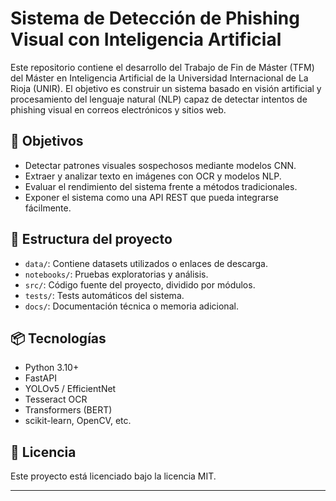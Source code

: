 # Sistema de Detección de Phishing Visual con Inteligencia Artificial

Este repositorio contiene el desarrollo del Trabajo de Fin de Máster (TFM) del Máster en Inteligencia Artificial de la Universidad Internacional de La Rioja (UNIR). El objetivo es construir un sistema basado en visión artificial y procesamiento del lenguaje natural (NLP) capaz de detectar intentos de phishing visual en correos electrónicos y sitios web.

## 📌 Objetivos
- Detectar patrones visuales sospechosos mediante modelos CNN.
- Extraer y analizar texto en imágenes con OCR y modelos NLP.
- Evaluar el rendimiento del sistema frente a métodos tradicionales.
- Exponer el sistema como una API REST que pueda integrarse fácilmente.

## 🧱 Estructura del proyecto
- `data/`: Contiene datasets utilizados o enlaces de descarga.
- `notebooks/`: Pruebas exploratorias y análisis.
- `src/`: Código fuente del proyecto, dividido por módulos.
- `tests/`: Tests automáticos del sistema.
- `docs/`: Documentación técnica o memoria adicional.

## 📦 Tecnologías
- Python 3.10+
- FastAPI
- YOLOv5 / EfficientNet
- Tesseract OCR
- Transformers (BERT)
- scikit-learn, OpenCV, etc.

## 📄 Licencia
Este proyecto está licenciado bajo la licencia MIT.

---
